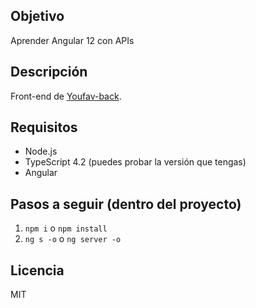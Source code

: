 ## Objetivo
Aprender Angular 12 con APIs

## Descripción
Front-end de [Youfav-back](https://github.com/Pacorb94/Youfav-back-end).

## Requisitos
* Node.js
* TypeScript 4.2 (puedes probar la versión que tengas)
* Angular

## Pasos a seguir (dentro del proyecto)
1. `npm i` o `npm install`
2. `ng s -o` o `ng server -o`

## Licencia
MIT
